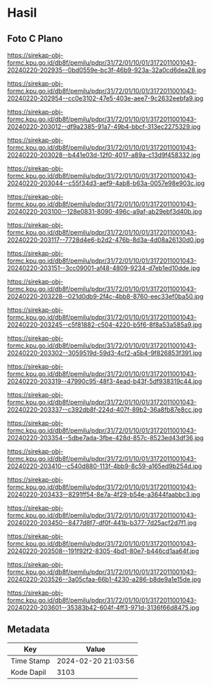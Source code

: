 # Hasil

## Foto C Plano

https://sirekap-obj-formc.kpu.go.id/db8f/pemilu/pdpr/31/72/01/10/01/3172011001043-20240220-202935--0bd0559e-bc3f-46b9-923a-32a0cd6dea28.jpg

https://sirekap-obj-formc.kpu.go.id/db8f/pemilu/pdpr/31/72/01/10/01/3172011001043-20240220-202954--cc0e3102-47e5-403e-aee7-9c2632eebfa9.jpg

https://sirekap-obj-formc.kpu.go.id/db8f/pemilu/pdpr/31/72/01/10/01/3172011001043-20240220-203012--df9a2385-91a7-49b4-bbcf-313ec2275329.jpg

https://sirekap-obj-formc.kpu.go.id/db8f/pemilu/pdpr/31/72/01/10/01/3172011001043-20240220-203028--b441e03d-12f0-4017-a89a-c13d9f458332.jpg

https://sirekap-obj-formc.kpu.go.id/db8f/pemilu/pdpr/31/72/01/10/01/3172011001043-20240220-203044--c55f34d3-aef9-4ab8-b63a-0057e98e903c.jpg

https://sirekap-obj-formc.kpu.go.id/db8f/pemilu/pdpr/31/72/01/10/01/3172011001043-20240220-203100--128e0831-8090-496c-a9af-ab29ebf3d40b.jpg

https://sirekap-obj-formc.kpu.go.id/db8f/pemilu/pdpr/31/72/01/10/01/3172011001043-20240220-203117--7728d4e6-b2d2-476b-8d3a-4d08a26130d0.jpg

https://sirekap-obj-formc.kpu.go.id/db8f/pemilu/pdpr/31/72/01/10/01/3172011001043-20240220-203151--3cc09001-af48-4809-9234-d7eb1ed10dde.jpg

https://sirekap-obj-formc.kpu.go.id/db8f/pemilu/pdpr/31/72/01/10/01/3172011001043-20240220-203228--021d0db9-2f4c-4bb8-8760-eec33ef0ba50.jpg

https://sirekap-obj-formc.kpu.go.id/db8f/pemilu/pdpr/31/72/01/10/01/3172011001043-20240220-203245--c5f81882-c504-4220-b5f6-8f8a53a585a9.jpg

https://sirekap-obj-formc.kpu.go.id/db8f/pemilu/pdpr/31/72/01/10/01/3172011001043-20240220-203302--3059519d-59d3-4cf2-a5b4-9f826853f391.jpg

https://sirekap-obj-formc.kpu.go.id/db8f/pemilu/pdpr/31/72/01/10/01/3172011001043-20240220-203319--47990c95-48f3-4ead-b43f-5df938319c44.jpg

https://sirekap-obj-formc.kpu.go.id/db8f/pemilu/pdpr/31/72/01/10/01/3172011001043-20240220-203337--c392db8f-224d-407f-89b2-36a8fb87e8cc.jpg

https://sirekap-obj-formc.kpu.go.id/db8f/pemilu/pdpr/31/72/01/10/01/3172011001043-20240220-203354--5dbe7ada-3fbe-428d-857c-8523ed43df36.jpg

https://sirekap-obj-formc.kpu.go.id/db8f/pemilu/pdpr/31/72/01/10/01/3172011001043-20240220-203410--c540d880-113f-4bb9-8c59-a165ed9b254d.jpg

https://sirekap-obj-formc.kpu.go.id/db8f/pemilu/pdpr/31/72/01/10/01/3172011001043-20240220-203433--8291ff54-8e7a-4f29-b54e-a3644faabbc3.jpg

https://sirekap-obj-formc.kpu.go.id/db8f/pemilu/pdpr/31/72/01/10/01/3172011001043-20240220-203450--8477d8f7-df0f-441b-b377-7d25acf2d7f1.jpg

https://sirekap-obj-formc.kpu.go.id/db8f/pemilu/pdpr/31/72/01/10/01/3172011001043-20240220-203508--191f92f2-8305-4bd1-80e7-b446cd1aa64f.jpg

https://sirekap-obj-formc.kpu.go.id/db8f/pemilu/pdpr/31/72/01/10/01/3172011001043-20240220-203526--3a05cfaa-66b1-4230-a286-b8de9a1e15de.jpg

https://sirekap-obj-formc.kpu.go.id/db8f/pemilu/pdpr/31/72/01/10/01/3172011001043-20240220-203601--35383b42-604f-4ff3-971d-3136f66d8475.jpg


## Metadata

| Key        | Value               |
| ---------- | ------------------- |
| Time Stamp | 2024-02-20 21:03:56 |
| Kode Dapil | 3103                |



